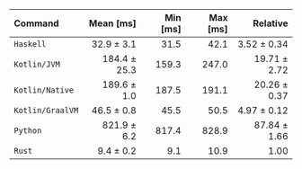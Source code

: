 | Command | Mean [ms] | Min [ms] | Max [ms] | Relative |
|:---|---:|---:|---:|---:|
| `Haskell` | 32.9 ± 3.1 | 31.5 | 42.1 | 3.52 ± 0.34 |
| `Kotlin/JVM` | 184.4 ± 25.3 | 159.3 | 247.0 | 19.71 ± 2.72 |
| `Kotlin/Native` | 189.6 ± 1.0 | 187.5 | 191.1 | 20.26 ± 0.37 |
| `Kotlin/GraalVM` | 46.5 ± 0.8 | 45.5 | 50.5 | 4.97 ± 0.12 |
| `Python` | 821.9 ± 6.2 | 817.4 | 828.9 | 87.84 ± 1.66 |
| `Rust` | 9.4 ± 0.2 | 9.1 | 10.9 | 1.00 |
